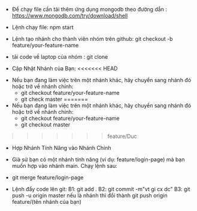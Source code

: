 - Để chạy file cần tải thêm ứng dụng mongodb theo đường dẫn : https://www.mongodb.com/try/download/shell

- Lệnh chạy file: npm start
- Lệnh tạo nhánh cho thành viên nhóm trên github: git checkout -b feature/your-feature-name
- tải code về laptop của nhóm : git clone <URL>
- Cập Nhật Nhánh của Bạn:
<<<<<<< HEAD
+ Nếu bạn đang làm việc trên một nhánh khác, hãy chuyển sang nhánh đó hoặc trở về nhánh chính:
  * git checkout feature/your-feature-name
  * git check master
=======
+ Nếu bạn đang làm việc trên một nhánh khác, hãy chuyển sang nhánh đó hoặc trở về nhánh chính:
  * git checkout feature/your-feature-name
  * git checkout master
>>>>>>> feature/Duc

- Hợp Nhánh Tính Năng vào Nhánh Chính
 + Giả sử bạn có một nhánh tính năng (ví dụ: feature/login-page) mà bạn muốn hợp vào nhánh main. Chạy lệnh sau:
  * git merge feature/login-page

- Lệnh đẩy code lên git: 
B1: git add .
B2: git commit -m"vt gi cx dc"
B3: git push -u origin master 
    nếu là nhánh thì đổi thành git push origin feature/(tên nhánh của bạn)
